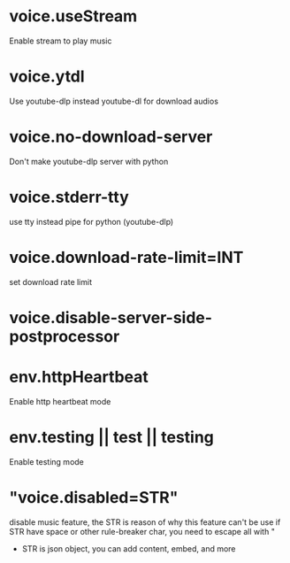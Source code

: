 # voice.useStream
Enable stream to play music

# voice.ytdl
Use youtube-dlp instead youtube-dl for download audios

# voice.no-download-server
Don't make youtube-dlp server with python

# voice.stderr-tty
use tty instead pipe for python (youtube-dlp)

# voice.download-rate-limit=INT
set download rate limit

# voice.disable-server-side-postprocessor

# env.httpHeartbeat
Enable http heartbeat mode  

# env.testing || test || testing
Enable testing mode

# "voice.disabled=STR"
disable music feature, the STR is reason of why this feature can't be use
if STR have space or other rule-breaker char, you need to escape all with "
* STR is json object, you can add content, embed, and more
